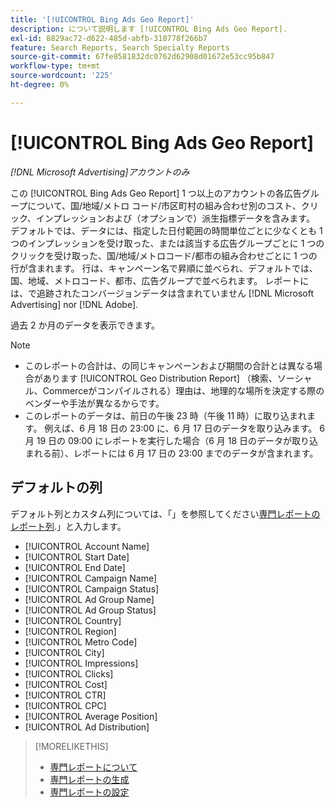 ```yaml
---
title: '[!UICONTROL Bing Ads Geo Report]'
description: について説明します [!UICONTROL Bing Ads Geo Report].
exl-id: 8829ac72-d622-485d-abfb-310778f266b7
feature: Search Reports, Search Specialty Reports
source-git-commit: 67fe8581832dc0762d62908d01672e53cc95b847
workflow-type: tm+mt
source-wordcount: '225'
ht-degree: 0%

---
```


# [!UICONTROL Bing Ads Geo Report]

*[!DNL Microsoft Advertising]アカウントのみ*

この [!UICONTROL Bing Ads Geo Report] 1 つ以上のアカウントの各広告グループについて、国/地域/メトロ コード/市区町村の組み合わせ別のコスト、クリック、インプレッションおよび（オプションで）派生指標データを含みます。 デフォルトでは、データには、指定した日付範囲の時間単位ごとに少なくとも 1 つのインプレッションを受け取った、または該当する広告グループごとに 1 つのクリックを受け取った、国/地域/メトロコード/都市の組み合わせごとに 1 つの行が含まれます。 行は、キャンペーン名で昇順に並べられ、デフォルトでは、国、地域、メトロコード、都市、広告グループで並べられます。 レポートには、で追跡されたコンバージョンデータは含まれていません [!DNL Microsoft Advertising] nor [!DNL Adobe].

過去 2 か月のデータを表示できます。

>[!NOTE]
>
>* このレポートの合計は、の同じキャンペーンおよび期間の合計とは異なる場合があります [!UICONTROL Geo Distribution Report] （検索、ソーシャル、Commerceがコンパイルされる）理由は、地理的な場所を決定する際のベンダーや手法が異なるからです。
>* このレポートのデータは、前日の午後 23 時（午後 11 時）に取り込まれます。 例えば、6 月 18 日の 23:00 に、6 月 17 日のデータを取り込みます。 6 月 19 日の 09:00 にレポートを実行した場合（6 月 18 日のデータが取り込まれる前）、レポートには 6 月 17 日の 23:00 までのデータが含まれます。

## デフォルトの列

デフォルト列とカスタム列については、「」を参照してください[専門レポートのレポート列](specialty-report-columns.md).」と入力します。

* [!UICONTROL Account Name]
* [!UICONTROL Start Date]
* [!UICONTROL End Date]
* [!UICONTROL Campaign Name]
* [!UICONTROL Campaign Status]
* [!UICONTROL Ad Group Name]
* [!UICONTROL Ad Group Status]
* [!UICONTROL Country]
* [!UICONTROL Region]
* [!UICONTROL Metro Code]
* [!UICONTROL City]
* [!UICONTROL Impressions]
* [!UICONTROL Clicks]
* [!UICONTROL Cost]
* [!UICONTROL CTR]
* [!UICONTROL CPC]
* [!UICONTROL Average Position]
* [!UICONTROL Ad Distribution]

>[!MORELIKETHIS]
>
>* [専門レポートについて](specialty-report-about.md)
>* [専門レポートの生成](specialty-report-generate.md)
>* [専門レポートの設定](specialty-report-settings.md)
